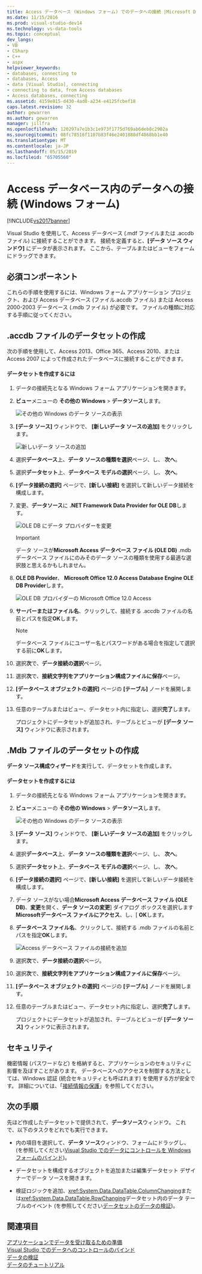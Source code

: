 ```yaml
---
title: Access データベース (Windows フォーム) でのデータへの接続 |Microsoft Docs
ms.date: 11/15/2016
ms.prod: visual-studio-dev14
ms.technology: vs-data-tools
ms.topic: conceptual
dev_langs:
- VB
- CSharp
- C++
- aspx
helpviewer_keywords:
- databases, connecting to
- databases, Access
- data [Visual Studio], connecting
- connecting to data, from Access databases
- Access databases, connecting
ms.assetid: 4159e815-d430-4ad0-a234-e4125fcbef18
caps.latest.revision: 32
author: gewarren
ms.author: gewarren
manager: jillfra
ms.openlocfilehash: 120297a7e1b3c1e973f1775d769ab6deb8c2902a
ms.sourcegitcommit: 08fc78516f1107b83f46e2401888df4868bb1e40
ms.translationtype: MT
ms.contentlocale: ja-JP
ms.lasthandoff: 05/15/2019
ms.locfileid: "65705560"
---
```

# <a name="connect-to-data-in-an-access-database-windows-forms"></a>Access データベース内のデータへの接続 (Windows フォーム)
[!INCLUDE[vs2017banner](../includes/vs2017banner.md)]

Visual Studio を使用して、Access データベース (.mdf ファイルまたは .accdb ファイル) に接続することができます。 接続を定義すると、**[データ ソース ウィンドウ]** にデータが表示されます。 ここから、テーブルまたはビューをフォームにドラッグできます。  
  
## <a name="prerequisites"></a>必須コンポーネント  
 これらの手順を使用するには、Windows フォーム アプリケーション プロジェクト、および Access データベース (ファイル.accdb ファイル) または Access 2000-2003 データベース (.mdb ファイル) が必要です。 ファイルの種類に対応する手順に従ってください。  
  
## <a name="creating-the-dataset-for-an-accdb-file"></a>.accdb ファイルのデータセットの作成  
 次の手順を使用して、Access 2013、Office 365、Access 2010、または Access 2007 によって作成されたデータベースに接続することができます。  
  
#### <a name="to-create-the-dataset"></a>データセットを作成するには  
  
1. データの接続先となる Windows フォーム アプリケーションを開きます。  
  
2. **ビュー**メニューの **その他の Windows** > **データソース**します。  
  
     ![その他の Windows のデータ ソースの表示](../data-tools/media/viewdatasources.png "ViewDataSources")  
  
3. **[データ ソース]** ウィンドウで、 **[新しいデータ ソースの追加]** をクリックします。  
  
     ![新しいデータ ソースの追加](../data-tools/media/dataaddnewdatasource.png "dataAddNewDataSource")  
  
4. 選択**データベース**上、**データ ソースの種類を選択**ページ、し、 **次へ**。  
  
5. 選択**データセット**上、**データベース モデルの選択**ページ、し、 **次へ**。  
  
6. **[データ接続の選択]** ページで、**[新しい接続]** を選択して新しいデータ接続を構成します。  
  
7. 変更、**データソース**に **.NET Framework Data Provider for OLE DB**します。  
  
     ![OLE DB にデータ プロバイダーを変更](../data-tools/media/datachangedatasourceoledb.png "dataChangeDataSourceOLEDB")  
  
    > [!IMPORTANT]
    > データ ソースが**Microsoft Access データベース ファイル (OLE DB)** .mdb データベース ファイルにのみそのデータ ソースの種類を使用する最適な選択肢と思えるかもしれません。  
  
8. **OLE DB Provider**、 **Microsoft Office 12.0 Access Database Engine OLE DB Provider**します。  
  
     ![OLE DB プロバイダーの Microsoft Office 12.0 Access](../data-tools/media/dataoledbprovideroffice12access.png "dataOLEDBProviderOffice12Access")  
  
9. **サーバーまたはファイル名**、クリックして、接続する .accdb ファイルの名前とパスを指定**OK**します。  
  
    > [!NOTE]
    > データベース ファイルにユーザー名とパスワードがある場合を指定して選択する前に**OK**します。  
  
10. 選択**次**で、**データ接続の選択**ページ。  
  
11. 選択**次**で、**接続文字列をアプリケーション構成ファイルに保存**ページ。  
  
12. **[データベース オブジェクトの選択]** ページの **[テーブル]** ノードを展開します。  
  
13. 任意のテーブルまたはビュー、データセット内に指定し、選択**完了**します。  
  
     プロジェクトにデータセットが追加され、テーブルとビューが **[データ ソース]** ウィンドウに表示されます。  
  
## <a name="creating-the-dataset-for-an-mdb-file"></a>.Mdb ファイルのデータセットの作成  
 **データ ソース構成ウィザード**を実行して、データセットを作成します。  
  
#### <a name="to-create-the-dataset"></a>データセットを作成するには  
  
1. データの接続先となる Windows フォーム アプリケーションを開きます。  
  
2. **ビュー**メニューの **その他の Windows** > **データソース**します。  
  
     ![その他の Windows のデータ ソースの表示](../data-tools/media/viewdatasources.png "ViewDataSources")  
  
3. **[データ ソース]** ウィンドウで、 **[新しいデータ ソースの追加]** をクリックします。  
  
4. 選択**データベース**上、**データ ソースの種類を選択**ページ、し、 **次へ**。  
  
5. 選択**データセット**上、**データベース モデルの選択**ページ、し、 **次へ**。  
  
6. **[データ接続の選択]** ページで、**[新しい接続]** を選択して新しいデータ接続を構成します。  
  
7. データ ソースがない場合**Microsoft Access データベース ファイル (OLE DB)**、**変更**を開く、**データ ソースの変更**] ダイアログ ボックスを選択します**Microsoftデータベース ファイルにアクセス**、し、[ **OK**します。  
  
8. **データベース ファイル名**、クリックして、接続する .mdb ファイルの名前とパスを指定**OK**します。  
  
     ![Access データベース ファイルの接続を追加](../data-tools/media/dataaddconnectionaccessmdb.png "dataAddConnectionAccessMDB")  
  
9. 選択**次**で、**データ接続の選択**ページ。  
  
10. 選択**次**で、**接続文字列をアプリケーション構成ファイルに保存**ページ。  
  
11. **[データベース オブジェクトの選択]** ページの **[テーブル]** ノードを展開します。  
  
12. 任意のテーブルまたはビュー、データセット内に指定し、選択**完了**します。  
  
     プロジェクトにデータセットが追加され、テーブルとビューが **[データ ソース]** ウィンドウに表示されます。  
  
## <a name="security"></a>セキュリティ  
 機密情報 (パスワードなど) を格納すると、アプリケーションのセキュリティに影響を及ぼすことがあります。 データベースへのアクセスを制御する方法としては、Windows 認証 (統合セキュリティとも呼ばれます) を使用する方が安全です。 詳細については、「[接続情報の保護](https://msdn.microsoft.com/library/1471f580-bcd4-4046-bdaf-d2541ecda2f4)」を参照してください。  
  
## <a name="next-steps"></a>次の手順  
 先ほど作成したデータセットで提供されて、**データソース**ウィンドウ。 これで、以下のタスクをどれでも実行できます。  
  
- 内の項目を選択して、**データ ソース**ウィンドウ、フォームにドラッグし、(を参照してください[Visual Studio でのデータにコントロールを Windows フォームのバインド](../data-tools/bind-windows-forms-controls-to-data-in-visual-studio.md))。  
  
- データセットを構成するオブジェクトを追加または編集データセット デザイナーでデータ ソースを開きます。  
  
- 検証ロジックを追加、<xref:System.Data.DataTable.ColumnChanging>または<xref:System.Data.DataTable.RowChanging>データセット内のデータ テーブルのイベント (を参照してください[データセットのデータの検証](../data-tools/validate-data-in-datasets.md))。  
  
## <a name="see-also"></a>関連項目

 [アプリケーションでデータを受け取るための準備](https://msdn.microsoft.com/library/c17bdb7e-c234-4f2f-9582-5e55c27356ad)   
 [Visual Studio でのデータへのコントロールのバインド](../data-tools/bind-controls-to-data-in-visual-studio.md)   
 [データの検証](https://msdn.microsoft.com/library/b3a9ee4e-5d4d-4411-9c56-c811f2b4ee7e)   
 [データのチュートリアル](https://msdn.microsoft.com/library/15a88fb8-3bee-4962-914d-7a1f8bd40ec4)